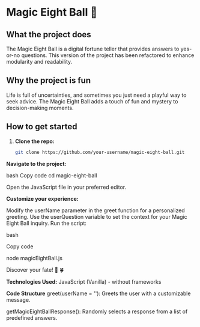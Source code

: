 # Magic Eight Ball 🎱

## What the project does
The Magic Eight Ball is a digital fortune teller that provides answers to yes-or-no questions. This version of the project has been refactored to enhance modularity and readability.

## Why the project is fun
Life is full of uncertainties, and sometimes you just need a playful way to seek advice. The Magic Eight Ball adds a touch of fun and mystery to decision-making moments.

## How to get started
1. **Clone the repo:**
   ```bash
   git clone https://github.com/your-username/magic-eight-ball.git

**Navigate to the project:**

bash
Copy code
cd magic-eight-ball

Open the JavaScript file in your preferred editor.


**Customize your experience:**

Modify the userName parameter in the greet function for a personalized greeting.
Use the userQuestion variable to set the context for your Magic Eight Ball inquiry.
Run the script:

bash

Copy code

node magicEightBall.js

Discover your fate! 🎱 🍀


**Technologies Used:**
JavaScript (Vanilla) - without frameworks

**Code Structure**
greet(userName = ''): Greets the user with a customizable message.

getMagicEightBallResponse(): Randomly selects a response from a list of predefined answers.
